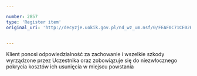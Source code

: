 ```yaml
---

number: 2857
type: 'Register item'
original_uri: 'http://decyzje.uokik.gov.pl/nd_wz_um.nsf/0/FEAF0C71CE02BA0CC12579B100442F16?OpenDocument'


---
```


Klient ponosi odpowiedzialność za zachowanie i wszelkie szkody wyrządzone przez Uczestnika oraz zobowiązuje się do niezwłocznego pokrycia kosztów ich usunięcia w miejscu powstania
